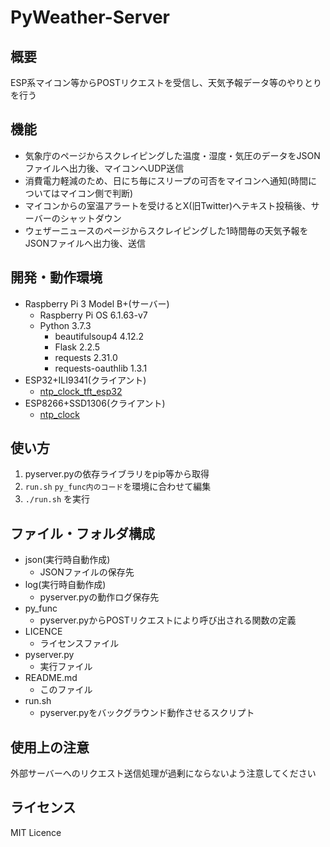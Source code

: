 # PyWeather-Server

概要
---
ESP系マイコン等からPOSTリクエストを受信し、天気予報データ等のやりとりを行う

機能
---
- 気象庁のページからスクレイピングした温度・湿度・気圧のデータをJSONファイルへ出力後、マイコンへUDP送信
- 消費電力軽減のため、日にち毎にスリープの可否をマイコンへ通知(時間についてはマイコン側で判断)
- マイコンからの室温アラートを受けるとX(旧Twitter)へテキスト投稿後、サーバーのシャットダウン
- ウェザーニュースのページからスクレイピングした1時間毎の天気予報をJSONファイルへ出力後、送信

開発・動作環境
---
- Raspberry Pi 3 Model B+(サーバー)
    - Raspberry Pi OS 6.1.63-v7
    - Python 3.7.3
        - beautifulsoup4    4.12.2
        - Flask             2.2.5
        - requests          2.31.0
        - requests-oauthlib 1.3.1
- ESP32+ILI9341(クライアント)
    - [ntp_clock_tft_esp32](https://github.com/upat/ntp_clock_tft_esp32)
- ESP8266+SSD1306(クライアント)
    - [ntp_clock](https://github.com/upat/ntp_clock)

使い方
---
1. pyserver.pyの依存ライブラリをpip等から取得
1. `run.sh` `py_func内のコード`を環境に合わせて編集
1. ```./run.sh``` を実行

ファイル・フォルダ構成
---
- json(実行時自動作成)
    - JSONファイルの保存先
- log(実行時自動作成)
    - pyserver.pyの動作ログ保存先
- py_func
    - pyserver.pyからPOSTリクエストにより呼び出される関数の定義
- LICENCE
    - ライセンスファイル
- pyserver.py
    - 実行ファイル
- README.md
    - このファイル
- run.sh
    - pyserver.pyをバックグラウンド動作させるスクリプト

使用上の注意
---
外部サーバーへのリクエスト送信処理が過剰にならないよう注意してください

ライセンス
---
MIT Licence
